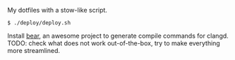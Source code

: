 My dotfiles with a stow-like script.

    $ ./deploy/deploy.sh

Install [bear](https://github.com/rizsotto/Bear), an awesome project to generate compile commands for clangd.
TODO: check what does not work out-of-the-box, try to make everything more streamlined.
